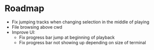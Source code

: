 # Roadmap

* Fix jumping tracks when changing selection in the middle of playing
* File browsing above cwd
* Improve UI:
  * Fix progress bar jump at beginning of playback
  * Fix progress bar not showing up depending on size of terminal

